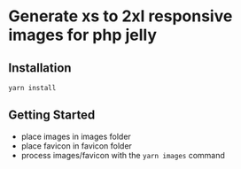 # Generate xs to 2xl responsive images for php jelly

## Installation

`yarn install`

## Getting Started

- place images in images folder
- place favicon in favicon folder
- process images/favicon with the  `yarn images` command

